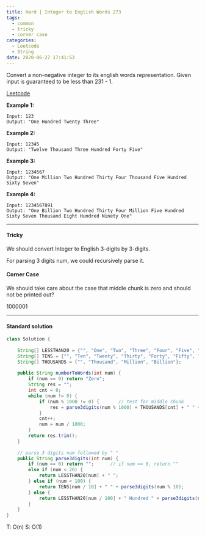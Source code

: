 ```yaml
---
title: Hard | Integer to English Words 273
tags:
  - common
  - tricky
  - corner case
categories:
  - Leetcode
  - String
date: 2020-06-27 17:41:53
---
```


Convert a non-negative integer to its english words representation. Given input is guaranteed to be less than 231 - 1.

[Leetcode](https://leetcode.com/problems/integer-to-english-words/)

<!--more-->

**Example 1:**

```
Input: 123
Output: "One Hundred Twenty Three"
```

**Example 2:**

```
Input: 12345
Output: "Twelve Thousand Three Hundred Forty Five"
```

**Example 3:**

```
Input: 1234567
Output: "One Million Two Hundred Thirty Four Thousand Five Hundred Sixty Seven"
```

**Example 4:**

```
Input: 1234567891
Output: "One Billion Two Hundred Thirty Four Million Five Hundred Sixty Seven Thousand Eight Hundred Ninety One"
```

---

#### Tricky 

We should convert Integer to English 3-digits by 3-digits.

For parsing 3 digits num, we could recursively parse it.

#### Corner Case

We should take care about the case that middle chunk is zero and should not be printed out? 

1000001

---

#### Standard solution  

```java
class Solution {
    
    String[] LESSTHAN20 = {"", "One", "Two", "Three", "Four", "Five", "Six", "Seven", "Eight", "Nine", "Ten","Eleven", "Twelve", "Thirteen", "Fourteen", "Fifteen", "Sixteen", "Seventeen", "Eighteen", "Nineteen"};
    String[] TENS = {"", "Ten", "Twenty", "Thirty", "Forty", "Fifty", "Sixty", "Seventy", "Eighty", "Ninety"};
    String[] THOUSANDS = {"", "Thousand", "Million", "Billion"};
    
    public String numberToWords(int num) {
        if (num == 0) return "Zero";
        String res = "";
        int cnt = 0;
        while (num != 0) {
            if (num % 1000 != 0) {       // test for middle chunk
                res = parse3digits(num % 1000) + THOUSANDS[cnt] + " " + res;
            }
            cnt++;
            num = num / 1000;
        }
        return res.trim();
    }
    
    // parse 3 digits num followed by " "
    public String parse3digits(int num) {
        if (num == 0) return "";      // if num == 0, return ""
        else if (num < 20) {
            return LESSTHAN20[num] + " ";         
        } else if (num < 100) {
            return TENS[num / 10] + " " + parse3digits(num % 10);
        } else {
            return LESSTHAN20[num / 100] + " Hundred " + parse3digits(num % 100);
        }
    }
}
```

T: O(n)		S: O(1)

